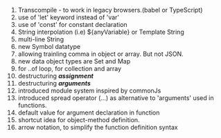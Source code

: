 1. Transcompile -  to work in legacy browsers.\(babel or TypeScript\)
2. use of 'let' keyword instead of 'var'
3. use of 'const' for constant declaration
4. String interpolation \(i.e\) ${anyVariable} or Template String
5. multi-line String
6. new Symbol datatype
7. allowing trainling comma in object or array. But not JSON.
8. new data object types are  Set and Map
9. for ..of loop, for collection and array
10. destructuring _**assignment**_
11. destructuring _**arguments**_
12. introduced module system inspired by commonJs
13. introduced spread operator \(...\) as alternative to 'arguments' used in functions.
14. default value for argument declaration in function
15. shortcut idea for object-method definition.
16. arrow notation, to simplify the function definition syntax

